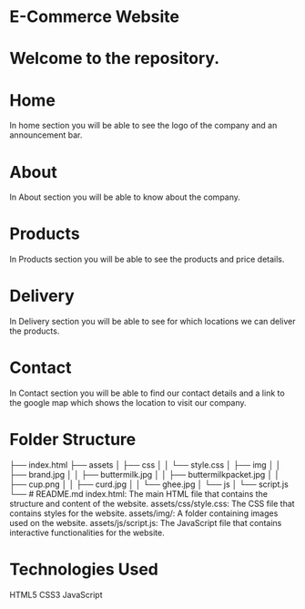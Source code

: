 # E-Commerce Website
# Welcome to the repository.
# Home
In home section you will be able to see the logo of the company and an announcement bar.
# About
In About section you will be able to know about the company.
# Products
In Products section you will be able to see the products and price details.
# Delivery
In Delivery section you will be able to see for which locations we can deliver the products.
# Contact
In Contact section you will be able to find our contact details and a link to the google map which shows the location to visit our company.
# Folder Structure
├── index.html
├── assets
│   ├── css
│   │   └── style.css
│   ├── img
│   │   ├── brand.jpg
│   │   ├── buttermilk.jpg
│   │   ├── buttermilkpacket.jpg
│   │   ├── cup.png
│   │   ├── curd.jpg
│   │   └── ghee.jpg
│   └── js
│       └── script.js
└── # README.md
index.html: The main HTML file that contains the structure and content of the website.
assets/css/style.css: The CSS file that contains styles for the website.
assets/img/: A folder containing images used on the website.
assets/js/script.js: The JavaScript file that contains interactive functionalities for the website.
# Technologies Used
HTML5
CSS3
JavaScript
